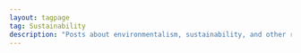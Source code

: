 ```yaml
---
layout: tagpage
tag: Sustainability
description: "Posts about environmentalism, sustainability, and other related topics."
---
```

